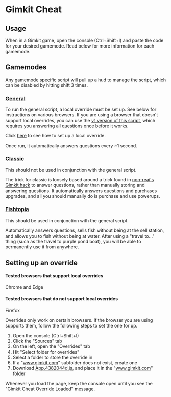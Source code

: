 # Gimkit Cheat

## Usage

When in a Gimkit game, open the console (Ctrl+Shift+I) and paste the code for your desired gamemode. Read below for more information for each gamemode.

## Gamemodes

Any gamemode specific script will pull up a hud to manage the script, which can be disabled by hitting shift 3 times.

### [General](/general.js)

To run the general script, a local override must be set up. See below for instructions on various browsers. If you are using a browser that doesn't support local overrides, you can use the [v1 version of this script](/v1/general.js), which requires you answering all questions once before it works.

Click [here](#setting-up-an-override) to see how to set up a local override.

Once run, it automatically answers questions every ~1 second.

### [Classic](/gamemodes/classic.js)

This should not be used in conjunction with the general script.

The trick for classic is loosely based around a trick found in [non-reai's Gimkit hack](https://github.com/non-reai/Gimkit-Hacks) to answer questions, rather than manually storing and answering questions. It automatically answers questions and purchases upgrades, and all you should manually do is purchase and use powerups.

### [Fishtopia](/gamemodes/fishtopia.js)

This should be used in conjunction with the general script.

Automatically answers questions, sells fish without being at the sell station, and allows you to fish without being at water. After using a "travel to..." thing (such as the travel to purple pond boat), you will be able to permanently use it from anywhere.

## Setting up an override

#### Tested browsers that support local overrides
Chrome and Edge

#### Tested browsers that do not support local overrides
Firefox

Overrides only work on certain browsers. If the browser you are using supports them, follow the following steps to set the one for  up.

1. Open the console (Ctrl+Shift+I)
2. Click the "Sources" tab
3. On the left, open the "Overrides" tab
4. Hit "Select folder for overrides"
5. Select a folder to store the override in
6. If a "www.gimkit.com" subfolder does not exist, create one
7. Download [App.4382044d.js](/overrides/App.4382044d.js), and place it in the "www.gimkit.com" folder

Whenever you load the page, keep the console open until you see the "Gimkit Cheat Override Loaded" message.